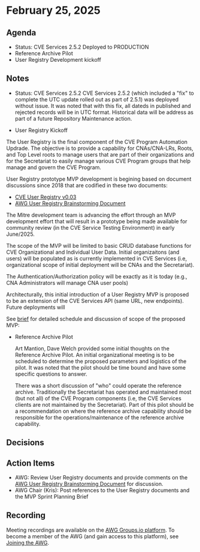 # February 25, 2025

## Agenda

* Status: CVE Services 2.5.2 Deployed to PRODUCTION
* Reference Archive Pilot
* User Registry Development kickoff

## Notes

* Status: CVE Services 2.5.2
  CVE Services 2.5.2 (which included a "fix" to complete the UTC update rolled out as part of 2.5.1) was deployed without issue.   It was noted that with this fix, all dateds in published and rejected records will be in UTC format.   Historical data will be address as part of a future Repository Maintenance action.

* User Registry Kickoff

The User Registry is the final component of the CVE Program Automation Updrade.  The objective is to provide a capability for CNAs/CNA-LRs, Roots, and Top Level roots to manage users that are part of their organizations and for the Secretariat to easily manage various CVE Program groups that help manage and govern the CVE Program.  

 User Registry prototype MVP development is begining based on document discussions since 2018 that are codified in these two documents:
 - [CVE User Registry v0.03](https://cve-cwe-programs.groups.io/g/AWG/files/User%20Registry)
 - [AWG User Registry Brainstorming Document](https://docs.google.com/document/d/11dVHhvI9_0bGQss89DxvNTFa7pNW435UdG5x_qLqJmc/edit?tab=t.0)

The Mitre development team is advancing the effort through an MVP development effort that will result in a prototype being made available for community review (in the CVE Service Testing Environment) in early June/2025.  

The scope of the MVP will be limited to basic CRUD database functions for CVE Organizational and Individual User Data.  Initial organizaitons (and users) will be populated as is currently implemented in CVE Services (i.e, organizational scope of initial deployment will be CNAs and the Secretariat).  

The Authentication/Authorization policy will be exactly as it is today (e.g., CNA Administrators will manage CNA user pools)

Architecturally, this initial introduction of a User Registry MVP is proposed to be an extension of the CVE Services API (same URL, new endpoints).   Future deployments will 

See [brief](https://github.com/CVEProject/automation-working-group/blob/master/meeting-notes/files/UserRegistrySearch2025Schedule20250226.pptx) for detailed schedule and discussion of scope of the proposed MVP: 

* Reference Archive Pilot

  Art Mantion, Dave Welch provided some initial thoughts on the Reference Archive Pilot.   An initial organizational meeting is to be scheduled to determine the proposed parameters and logistics of the pilot.   It was noted that the pilot should be time bound and have some specific questions to answer.

  There was a short discussion of "who" could operate the reference archive.   Traditionally the Secretariat has operated and maintained  most (but not all) of the CVE Program components (i.e, the CVE Services clients are not maintained by the Secretariat).  Part of this pilot should be a recommendation on where the reference archive capability should be responsible for the operations/maintenance of the reference archive capability. 

## Decisions


## Action Items

* AWG: Review User Registry documents and provide comments on the [AWG User Registry Brainstorming Document](https://docs.google.com/document/d/11dVHhvI9_0bGQss89DxvNTFa7pNW435UdG5x_qLqJmc/edit?tab=t.0) for discussion.
* AWG Chair (Kris):  Post references to the User Registry documents and the MVP Sprint Planning Brief

## Recording

Meeting recordings are available on the [AWG Groups.io platform](https://cve-cwe-programs.groups.io/g/AWG/files/MeetingRecordings).
To become a member of the AWG (and gain access to this platform), see [Joining the AWG](https://github.com/CVEProject/automation-working-group?tab=readme-ov-file#joining-the-awg).
